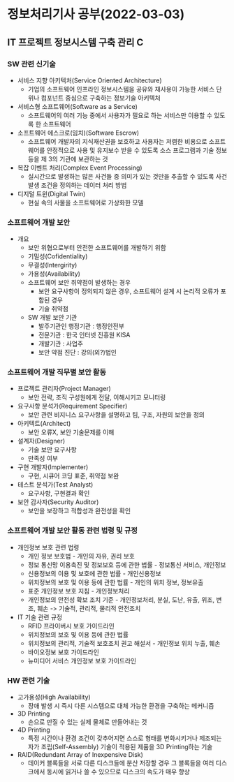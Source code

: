 # 정보처리기사 공부(2022-03-03)

## IT 프로젝트 정보시스템 구축 관리 C

### SW 관련 신기술

* 서비스 지향 아키텍처(Service Oriented Architecture)
  * 기업의 소프트웨어 인프라인 정보시스템을 공유와 재사용이 가능한 서비스 단위나 컴포넌트 중심으로 구축하는 정보기술 아키텍처
* 서비스형 소프트웨어(Software as a Service)
  * 소프트웨어의 여러 기능 중에서 사용자가 필요로 하는 서비스만 이용할 수 있도록 한 소프트웨어
* 소프트웨어 에스크로(임치)(Software Escrow)
  * 소프트웨어 개발자의 지식재산권을 보호하고 사용자는 저렴한 비용으로 소프트웨어를 안정적으로 사용 및 유지보수 받을 수 있도록 소스 프로그램과 기술 정보 등을 제 3의 기관에 보관하는 것
* 복잡 이벤트 처리(Complex Event Processing)
  * 실시간으로 발생하는 많은 사건들 중 의미가 있는 것만을 추출할 수 있도록 사건 발생 조건을 정의하는 데이터 처리 방법
* 디지털 트윈(Digital Twin)
  * 현실 속의 사물을 소프트웨어로 가상화한 모델



### 소프트웨어 개발 보안

* 개요
  * 보안 위협으로부터 안전한 소프트웨어를 개발하기 위함
  * 기밀성(Cofidentiality)
  * 무결성(Intergirity)
  * 가용성(Availability)
  * 소프트웨어 보안 취약점이 발생하는 경우
    * 보안 요구사항이 정의되지 않은 경우, 소프트웨어 설계 시 논리적 오류가 포함된 경우
    * 기술 취약점
  * SW 개발 보안 기관
    * 발주기관인 행정기관 : 행정안전부
    * 전문기관 : 한국 인터넷 진흥원 KISA
    * 개발기관 : 사업주
    * 보안 약점 진단 : 강의(외?)법인



### 소프트웨어 개발 직무별 보안 활동

* 프로젝트 관리자(Project Manager)
  * 보안 전략, 조직 구성원에게 전달, 이해시키고 모니터링
* 요구사항 분석가(Requirement Specifier)
  * 보안 관련 비지니스 요구사항을 설명하고 팀, 구조, 자원의 보안을 정의
* 아키텍트(Architect)
  * 보안 오류X, 보안 기술문제를 이해
* 설계자(Designer)
  * 기술 보안 요구사항
  * 만족성 여부
* 구현 개발자(Implementer)
  * 구현, 시큐어 코딩 표준, 취약점 보완
* 테스트 분석가(Test Analyst)
  * 요구사항, 구현결과 확인
* 보안 감사자(Security Auditor)
  * 보안을 보장하고 적합성과 완전성을 확인



### 소프트웨어 개발 보안 활동 관련 법령 및 규정

* 개인정보 보호 관련 법령
  * 개인 정보 보호법 - 개인의 자유, 권리 보호
  * 정보 통신망 이용촉진 및 정보보호 등에 관한 법률 - 정보통신 서비스, 개인정보
  * 신용정보의 이용 및 보호에 관한 법률 - 개인신용정보
  * 위치정보의 보호 및 이용 등에 관한 법률 - 개인의 위치 정보, 정보유출
  * 표준 개인정보 보호 지침 - 개인정보처리
  * 개인정보의 안전성 확보 조치 기준 - 개인정보처리, 분실, 도난, 유출, 위조, 변조, 훼손 -> 기술적, 관리적, 물리적 안전조치
* IT 기술 관련 규정
  * RFID 프라이버시 보호 가이드라인
  * 위치정보의 보호 및 이용 등에 관한 법률
  * 위치정보의 관리적, 기술적 보호조치 권고 해설서 - 개인정보 위치 누출, 훼손
  * 바이오정보 보호 가이드라인
  * 뉴미디어 서비스 개인정보 보호 가이드라인





### HW 관련 기술

* 고가용성(High Availability)
  * 장애 발생 시 즉시 다른 시스템으로 대체 가능한 환경을 구축하는 메커니즘
* 3D Printing
  * 손으로 만질 수 있는 실제 물체로 만들어내는 것
* 4D Printing
  * 특정 시간이나 환경 조건이 갖추어지면 스스로 형태를 변화시키거나 제조되는 자가 조립(Self-Assembly) 기술이 적용된 제품을 3D Printing하는 기술
* RAID(Redundant Array of Inexpensive Disk)
  * 데이커 블록들을 서로 다른 디스크들에 분산 저장할 경우 그 블록들을 여러 디스크에서 동시에 읽거나 쓸 수 있으므로 디스크의 속도가 매우 향상